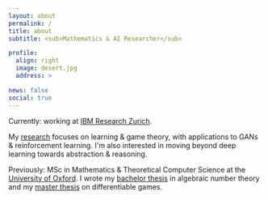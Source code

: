 ```yaml
---
layout: about
permalink: /
title: about
subtitle: <sub>Mathematics & AI Researcher</sub>

profile:
  align: right
  image: desert.jpg
  address: >

news: false
social: true
---
```


Currently: working at <a href='https://www.zurich.ibm.com/'>IBM Research Zurich</a>.

My [research](https://aletcher.github.io/publications/) focuses on learning & game theory, with applications to GANs & reinforcement learning. I'm also interested in moving beyond deep learning towards abstraction & reasoning.

Previously: MSc in Mathematics & Theoretical Computer Science at the <a href='https://www.ox.ac.uk/admissions/graduate/courses/msc-mathematics-and-foundations-computer-science'>University of Oxford</a>. I wrote my [bachelor thesis](https://aletcher.github.io/assets/pdf/bsc_thesis.pdf) in algebraic number theory and my [master thesis](https://aletcher.github.io/assets/pdf/msc_thesis.pdf) on differentiable games.
